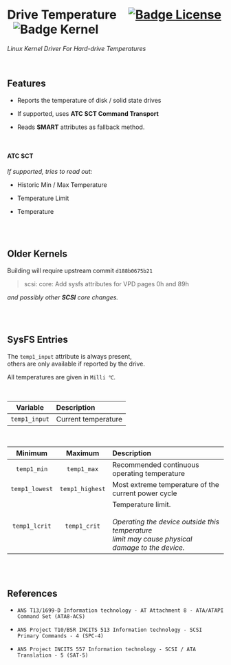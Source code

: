 
# Drive Temperature [![Badge License]][License] ![Badge Kernel]

*Linux Kernel Driver For Hard-drive Temperatures*

<br>

## Features

- Reports the temperature of disk / solid state drives

- If supported, uses **ATC SCT Command Transport**

- Reads **SMART** attributes as fallback method.

<br>

#### ATC SCT

*If supported, tries to read out:*

- Historic Min / Max Temperature

- Temperature Limit

- Temperature
		
<br>
<br>

## Older Kernels

Building will require upstream commit `d188b0675b21`

> scsi: core: Add sysfs attributes for VPD pages 0h and 89h

*and possibly other **SCSI** core changes.*

<br>
<br>

## SysFS Entries

The `temp1_input` attribute is always present, <br>
others are only available if reported by the drive.

All temperatures are given in `Milli ℃`.

<br>

| Variable | Description
|:--------:|:-----------
| `temp1_input` | Current temperature

<br>

| Minimum | Maximum | Description
|:-------:|:-------:|:-----------
| `temp1_min` | `temp1_max` | Recommended continuous operating temperature
| `temp1_lowest` |  `temp1_highest` | Most extreme temperature of the current power cycle
| `temp1_lcrit` | `temp1_crit` | Temperature limit. <br><br> *Operating the device outside this temperature <br>limit may cause physical damage to the device.*

<br>
<br>

## References

- `ANS T13/1699-D Information technology - AT Attachment 8 - ATA/ATAPI Command Set (ATA8-ACS)`

- `ANS Project T10/BSR INCITS 513
Information technology - SCSI Primary Commands - 4 (SPC-4)`

- `ANS Project INCITS 557
Information technology - SCSI / ATA Translation - 5 (SAT-5)`

<br>


<!----------------------------------------------------------------------------->

[Button Repository]: https://img.shields.io/badge/The_Repository-37a779?style=for-the-badge

[Badge License]: https://img.shields.io/badge/License-GPL_2-blue.svg?style=for-the-badge
[Badge Kernel]: https://img.shields.io/badge/Linux_Kernel-5.5+-427819.svg?style=for-the-badge

[Link Name]: https://github.com/groeck/drivetemp

[License]: LICENSE
